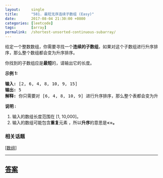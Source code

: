 ```yaml
---
layout:     single
title:      "581. 最短无序连续子数组 (Easy)"
date:       2017-08-04 21:30:00 +0800
categories: [leetcode]
tags:       [array]
permalink:  /shortest-unsorted-continuous-subarray/
---
```


<p>给定一个整数数组，你需要寻找一个<strong>连续的子数组</strong>，如果对这个子数组进行升序排序，那么整个数组都会变为升序排序。</p>

<p>你找到的子数组应是<strong>最短</strong>的，请输出它的长度。</p>

<p><strong>示例 1:</strong></p>

<pre>
<strong>输入:</strong> [2, 6, 4, 8, 10, 9, 15]
<strong>输出:</strong> 5
<strong>解释:</strong> 你只需要对 [6, 4, 8, 10, 9] 进行升序排序，那么整个表都会变为升序排序。
</pre>

<p><strong>说明 :</strong></p>

<ol>
	<li>输入的数组长度范围在&nbsp;[1, 10,000]。</li>
	<li>输入的数组可能包含<strong>重复</strong>元素&nbsp;，所以<strong>升序</strong>的意思是<strong>&lt;=。</strong></li>
</ol>

### 相关话题
  [[数组](https://github.com/openset/leetcode/tree/master/tag/array/README.md)]

---

## [答案](https://github.com/openset/leetcode/tree/master/problems/shortest-unsorted-continuous-subarray)

